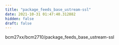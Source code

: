 ```yaml
---
title: "package_feeds_base_ustream-ssl"
date: 2021-10-31 01:47:40.312882
hidden: false
draft: false
---
```


bcm27xx/bcm2710/package_feeds_base_ustream-ssl

